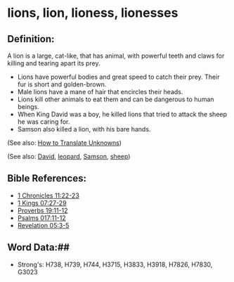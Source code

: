 # lions, lion, lioness, lionesses #

## Definition: ##

A lion is a large, cat-like, that has animal, with powerful teeth and claws for killing and tearing apart its prey.

* Lions have powerful bodies and great speed to catch their prey. Their fur is short and golden-brown.
* Male lions have a mane of hair that encircles their heads.
* Lions kill other animals to eat them and can be dangerous to human beings.
* When King David was a boy, he killed lions that tried to attack the sheep he was caring for.
* Samson also killed a lion, with his bare hands.

(See also: [How to Translate Unknowns](rc://en/ta/man/translate/translate-unknown))

(See also: [David](../names/david.md), [leopard](leopard.md), [Samson](../names/samson.md), [sheep](sheep.md))

## Bible References: ##

* [1 Chronicles 11:22-23](rc://en/tn/help/1ch/11/22)
* [1 Kings 07:27-29](rc://en/tn/help/1ki/07/27)
* [Proverbs 19:11-12](rc://en/tn/help/pro/19/11)
* [Psalms 017:11-12](rc://en/tn/help/psa/017/011)
* [Revelation 05:3-5](rc://en/tn/help/rev/05/03)

## Word Data:##

* Strong's: H738, H739, H744, H3715, H3833, H3918, H7826, H7830, G3023

